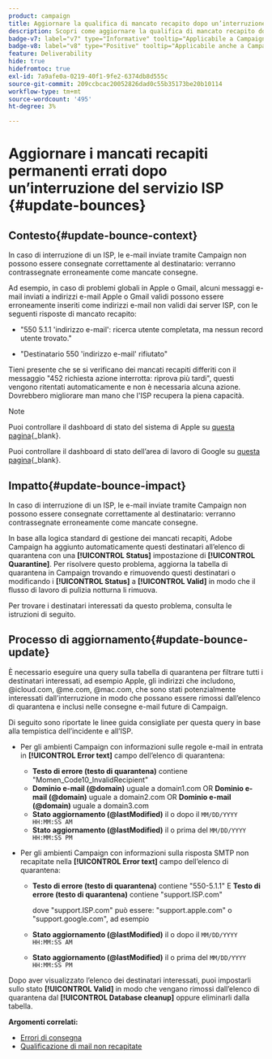 ```yaml
---
product: campaign
title: Aggiornare la qualifica di mancato recapito dopo un’interruzione del servizio ISP
description: Scopri come aggiornare la qualifica di mancato recapito dopo un’interruzione del servizio ISP
badge-v7: label="v7" type="Informative" tooltip="Applicabile a Campaign Classic v7"
badge-v8: label="v8" type="Positive" tooltip="Applicabile anche a Campaign v8"
feature: Deliverability
hide: true
hidefromtoc: true
exl-id: 7a9afe0a-0219-40f1-9fe2-6374db8d555c
source-git-commit: 209ccbcac20052826dad0c55b35173be20b10114
workflow-type: tm+mt
source-wordcount: '495'
ht-degree: 3%

---
```


# Aggiornare i mancati recapiti permanenti errati dopo un’interruzione del servizio ISP {#update-bounces}



## Contesto{#update-bounce-context}

In caso di interruzione di un ISP, le e-mail inviate tramite Campaign non possono essere consegnate correttamente al destinatario: verranno contrassegnate erroneamente come mancate consegne.

Ad esempio, in caso di problemi globali in Apple o Gmail, alcuni messaggi e-mail inviati a indirizzi e-mail Apple o Gmail validi possono essere erroneamente inseriti come indirizzi e-mail non validi dai server ISP, con le seguenti risposte di mancato recapito:

* &quot;550 5.1.1 &#39;indirizzo e-mail&#39;: ricerca utente completata, ma nessun record utente trovato.&quot;

* &quot;Destinatario 550 &#39;indirizzo e-mail&#39; rifiutato&quot;

Tieni presente che se si verificano dei mancati recapiti differiti con il messaggio &quot;452 richiesta azione interrotta: riprova più tardi&quot;, questi vengono ritentati automaticamente e non è necessaria alcuna azione. Dovrebbero migliorare man mano che l&#39;ISP recupera la piena capacità.

>[!NOTE]
>
>Puoi controllare il dashboard di stato del sistema di Apple su [questa pagina](https://www.apple.com/support/systemstatus/){_blank}.
>
>Puoi controllare il dashboard di stato dell’area di lavoro di Google su [questa pagina](https://www.google.com/appsstatus#hl=en&amp;v=status){_blank}.
>

## Impatto{#update-bounce-impact}

In caso di interruzione di un ISP, le e-mail inviate tramite Campaign non possono essere consegnate correttamente al destinatario: verranno contrassegnate erroneamente come mancate consegne.

In base alla logica standard di gestione dei mancati recapiti, Adobe Campaign ha aggiunto automaticamente questi destinatari all’elenco di quarantena con una **[!UICONTROL Status]** impostazione di **[!UICONTROL Quarantine]**. Per risolvere questo problema, aggiorna la tabella di quarantena in Campaign trovando e rimuovendo questi destinatari o modificando i **[!UICONTROL Status]** a **[!UICONTROL Valid]** in modo che il flusso di lavoro di pulizia notturna li rimuova.

Per trovare i destinatari interessati da questo problema, consulta le istruzioni di seguito.

## Processo di aggiornamento{#update-bounce-update}

È necessario eseguire una query sulla tabella di quarantena per filtrare tutti i destinatari interessati, ad esempio Apple, gli indirizzi che includono, @icloud.com, @me.com, @mac.com, che sono stati potenzialmente interessati dall’interruzione in modo che possano essere rimossi dall’elenco di quarantena e inclusi nelle consegne e-mail future di Campaign.

Di seguito sono riportate le linee guida consigliate per questa query in base alla tempistica dell’incidente e all’ISP.

* Per gli ambienti Campaign con informazioni sulle regole e-mail in entrata in **[!UICONTROL Error text]** campo dell’elenco di quarantena:

   * **Testo di errore (testo di quarantena)** contiene &quot;Momen_Code10_InvalidRecipient&quot;
   * **Dominio e-mail (@domain)** uguale a domain1.com OR **Dominio e-mail (@domain)** uguale a domain2.com OR **Dominio e-mail (@domain)** uguale a domain3.com
   * **Stato aggiornamento (@lastModified)** il o dopo il `MM/DD/YYYY HH:MM:SS AM`
   * **Stato aggiornamento (@lastModified)** il o prima del `MM/DD/YYYY HH:MM:SS PM`

* Per gli ambienti Campaign con informazioni sulla risposta SMTP non recapitate nella **[!UICONTROL Error text]** campo dell’elenco di quarantena:

   * **Testo di errore (testo di quarantena)** contiene &quot;550-5.1.1&quot; E **Testo di errore (testo di quarantena)** contiene &quot;support.ISP.com&quot;

     dove &quot;support.ISP.com&quot; può essere: &quot;support.apple.com&quot; o &quot;support.google.com&quot;, ad esempio

   * **Stato aggiornamento (@lastModified)** il o dopo il `MM/DD/YYYY HH:MM:SS AM`
   * **Stato aggiornamento (@lastModified)** il o prima del  `MM/DD/YYYY HH:MM:SS PM`


Dopo aver visualizzato l’elenco dei destinatari interessati, puoi impostarli sullo stato **[!UICONTROL Valid]** in modo che vengano rimossi dall’elenco di quarantena dal **[!UICONTROL Database cleanup]** oppure eliminarli dalla tabella.

**Argomenti correlati:**
* [Errori di consegna](understanding-delivery-failures.md)
* [Qualificazione di mail non recapitate](understanding-delivery-failures.md#bounce-mail-qualification)
